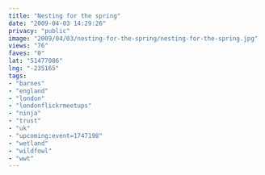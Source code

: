 ```yaml
---
title: "Nesting for the spring"
date: "2009-04-03 14:29:26"
privacy: "public"
image: "2009/04/03/nesting-for-the-spring/nesting-for-the-spring.jpg"
views: "76"
faves: "0"
lat: "51477086"
lng: "-235165"
tags:
- "barnes"
- "england"
- "london"
- "londonflickrmeetups"
- "ninja"
- "trust"
- "uk"
- "upcoming:event=1747198"
- "wetland"
- "wildfowl"
- "wwt"
---
```

<a href="/photos/2009/04/03/nesting-for-the-spring"></a>
